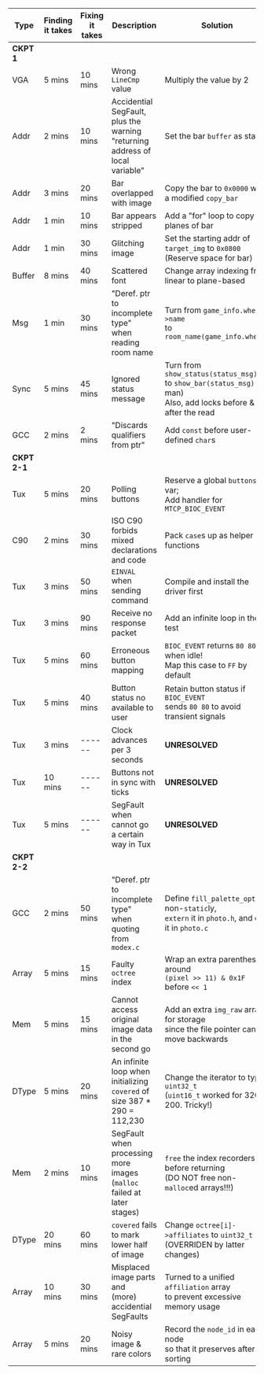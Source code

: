 | Type | Finding it takes | Fixing it takes | Description | Solution |
| ---- | ---------------- | --------------- | ----------- | -------- |
| **CKPT 1** |
| VGA | 5 mins | 10 mins | Wrong `LineCmp` value | Multiply the value by 2 |
| Addr | 2 mins | 10 mins | Accidential SegFault, plus the warning<br>"returning address of local variable" | Set the bar `buffer` as static |
| Addr | 3 mins | 20 mins | Bar overlapped with image | Copy the bar to `0x0000` with a modified `copy_bar` |
| Addr | 1 min | 10 mins | Bar appears stripped | Add a "for" loop to copy 4 planes of bar |
| Addr | 1 min | 30 mins | Glitching image | Set the starting addr of `target_img` to `0x0800`<br>(Reserve space for bar) |
| Buffer | 8 mins | 40 mins | Scattered font | Change array indexing from linear to plane-based |
| Msg | 1 min | 30 mins | "Deref. ptr to incomplete type"<br>when reading room name | Turn from `game_info.where->name`<br>to `room_name(game_info.where)` |
| Sync | 5 mins | 45 mins | Ignored status message | Turn from `show_status(status_msg)`<br>to `show_bar(status_msg)` (oh man)<br>Also, add locks before & after the read |
| GCC | 2 mins | 2 mins | "Discards qualifiers from ptr" | Add `const` before user-defined `char`s |
| **CKPT 2-1** |
| Tux | 5 mins | 20 mins | Polling buttons | Reserve a global `buttons` var;<br>Add handler for `MTCP_BIOC_EVENT` |
| C90 | 2 mins | 30 mins | ISO C90 forbids mixed<br>declarations and code | Pack `case`s up as helper functions |
| Tux | 3 mins | 50 mins | `EINVAL` when sending command | Compile and install the driver first |
| Tux | 3 mins | 90 mins | Receive no response packet | Add an infinite loop in the test |
| Tux | 5 mins | 60 mins | Erroneous button mapping | `BIOC_EVENT` returns `80 80` when idle!<br>Map this case to `FF` by default |
| Tux | 5 mins | 40 mins | Button status no available to user | Retain button status if `BIOC_EVENT`<br>sends `80 80` to avoid transient signals |
| Tux | 3 mins | ------ | Clock advances per 3 seconds | **UNRESOLVED** |
| Tux | 10 mins | ------ | Buttons not in sync with ticks | **UNRESOLVED** |
| Tux | 5 mins | ------ | SegFault when cannot go<br>a certain way in Tux | **UNRESOLVED** |
| **CKPT 2-2** |
| GCC | 2 mins | 50 mins | "Deref. ptr to incomplete type"<br>when quoting from `modex.c` | Define `fill_palette_optim` non-`static`ly,<br>`extern` it in `photo.h`, and call it in `photo.c` |
| Array | 5 mins | 15 mins | Faulty `octree` index | Wrap an extra parenthesis around<br>`(pixel >> 11) & 0x1F` before `<< 1` |
| Mem | 5 mins | 15 mins | Cannot access original image data<br>in the second go | Add an extra `img_raw` array for storage<br>since the file pointer cannot move backwards |
| DType | 5 mins | 20 mins | An infinite loop when initializing<br>`covered` of size 387 * 290 = 112,230 | Change the iterator to type `uint32_t`<br>(`uint16_t` worked for 320 * 200. Tricky!) |
| Mem | 2 mins | 10 mins | SegFault when processing more images<br>(`malloc` failed at later stages) | `free` the index recorders before returning<br>(DO NOT free non-`malloc`ed arrays!!!) |
| DType | 20 mins | 60 mins | `covered` fails to mark<br>lower half of image | Change `octree[i]->affiliates` to `uint32_t`<br>(OVERRIDEN by latter changes) |
| Array | 10 mins | 30 mins | Misplaced image parts and<br>(more) accidential SegFaults | Turned to a unified `affiliation` array<br>to prevent excessive memory usage |
| Array | 5 mins | 20 mins | Noisy image & rare colors | Record the `node_id` in each node<br>so that it preserves after sorting |